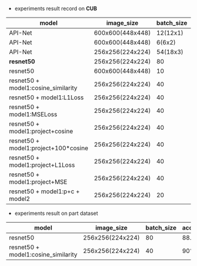 
- experiments result record on **CUB**

| model                               | image_size       | batch_size | accuracy  | epoch | dataset | date | id     |
| ----------------------------------- | ---------------- | ---------- | --------- | ----- | ------- | ---- | ------ |
| API-Net                             | 600x600(448x448) | 12(12x1)   | 68.36%    | -     | full    | 3.17 |        |
| API-Net                             | 600x600(448x448) | 6(6x2)     | 84.1%     | 204   | full    | 3.17 |        |
| API-Net                             | 256x256(224x224) | 54(18x3)   | 78.65%    | 224   | full    | 3.19 |        |
| **resnet50**                        | 256x256(224x224) | 80         | **77.5%** | 50    | full    | 3.19 | 4698b0 |
| resnet50                            | 600x600(448x448) | 10         | ==83.4%== | 50    | full    | 3.18 |        |
| resnet50 + model1:cosine_similarity | 256x256(224x224) | 40         | 80.1%     | 90    | full    | 3.21 |        |
| resnet50 + model1:L1Loss            | 256x256(224x224) | 40         | 79.1%     | 100   | full    | 3.22 |        |
| resnet50 + model1:MSELoss           | 256x256(224x224) | 40         | 78.7%     | 90    | full    | 3.22 |        |
| resnet50 + model1:project+cosine    | 256x256(224x224) | 40         | 80.0%     | 90    | full    | 3.22 |        |
| resnet50 + model1:project+100*cosine| 256x256(224x224) | 40         | 81.0%     | 200   | full    | 3.23 |        |
| resnet50 + model1:project+L1Loss    | 256x256(224x224) | 40         | 79.5%     | 50    | full    | 3.22 |        |
| resnet50 + model1:project+MSE       | 256x256(224x224) | 40         | --        | --    | full    | 3.22 |        |
| resnet50 + model1:p+c + model2      | 256x256(224x224) | 20         | 77.7%     | 500   | full    | 3.24 |        |

- experiments result on part dataset

| model                               | image_size       | batch_size | accuracy | epoch | dataset | date | id  |
| ----------------------------------- | ---------------- | ---------- | -------- | ----- | ------- | ---- | --- |
| resnet50                            | 256x256(224x224) | 80         | 88.8%    | 50    | part    | 3.19 |     |
| resnet50 + model1:cosine_similarity | 256x256(224x224) | 40         | 90%      | 30    | part    | 3.21 |     |
